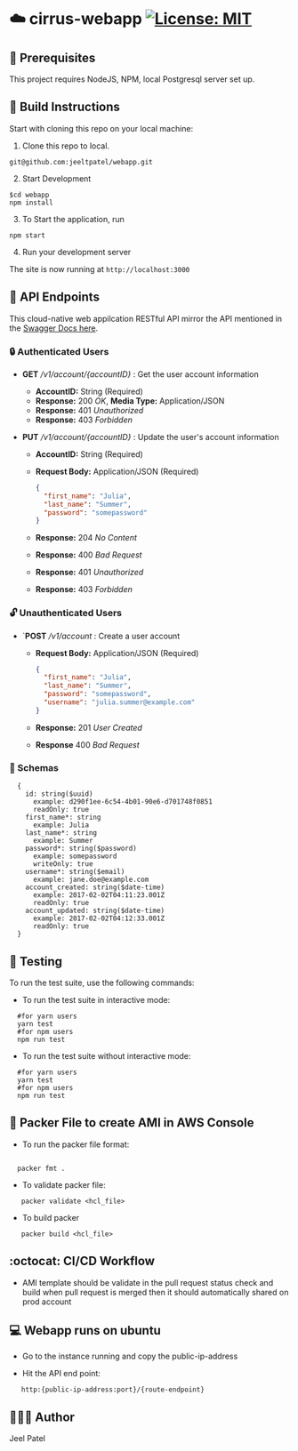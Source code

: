 # :cloud: cirrus-webapp [![License: MIT](https://img.shields.io/badge/License-MIT-blue.svg)](./LICENSE)

## :wrench: Prerequisites

This project requires NodeJS, NPM, local Postgresql server set up.

## :hammer: Build Instructions

Start with cloning this repo on your local machine:

1. Clone this repo to local.

```
git@github.com:jeeltpatel/webapp.git
```

2. Start Development

```
$cd webapp
npm install
```

3. To Start the application, run

```
npm start
```

4. Run your development server

The site is now running at `http://localhost:3000`

## :triangular_flag_on_post: API Endpoints

This cloud-native web appilcation RESTful API mirror the API mentioned in the [Swagger Docs here](https://app.swaggerhub.com/apis-docs/fall2022-csye6225/cloud-native-webapp/assignment-02#/Account).

### :lock: Authenticated Users

- **GET** _/v1/account/{accountID}_ : Get the user account information

  - **AccountID:** String (Required)
  - **Response:** 200 _OK_, **Media Type:** Application/JSON
  - **Response:** 401 _Unauthorized_
  - **Response:** 403 _Forbidden_

- **PUT** _/v1/account/{accountID}_ : Update the user's account information

  - **AccountID:** String (Required)
  - **Request Body:** Application/JSON (Required)

    ```json
    {
      "first_name": "Julia",
      "last_name": "Summer",
      "password": "somepassword"
    }
    ```

  - **Response:** 204 _No Content_
  - **Response:** 400 _Bad Request_
  - **Response:** 401 _Unauthorized_
  - **Response:** 403 _Forbidden_

### :unlock: Unauthenticated Users

- `**POST** _/v1/account_ : Create a user account

  - **Request Body:** Application/JSON (Required)

    ```json
    {
      "first_name": "Julia",
      "last_name": "Summer",
      "password": "somepassword",
      "username": "julia.summer@example.com"
    }
    ```

  - **Response:** 201 _User Created_
  - **Response** 400 _Bad Request_

### :lotus_position: Schemas

```text
  {
    id: string($uuid)
      example: d290f1ee-6c54-4b01-90e6-d701748f0851
      readOnly: true
    first_name*: string
      example: Julia
    last_name*: string
      example: Summer
    password*: string($password)
      example: somepassword
      writeOnly: true
    username*: string($email)
      example: jane.doe@example.com
    account_created: string($date-time)
      example: 2017-02-02T04:11:23.001Z
      readOnly: true
    account_updated: string($date-time)
      example: 2017-02-02T04:12:33.001Z
      readOnly: true
  }
```

## :test_tube: Testing

To run the test suite, use the following commands:

- To run the test suite in interactive mode:

```shell
  #for yarn users
  yarn test
  #for npm users
  npm run test
```

- To run the test suite without interactive mode:

```shell
  #for yarn users
  yarn test
  #for npm users
  npm run test
```
## :pencil: Packer File to create AMI in AWS Console

- To run the packer file format:

```shell

  packer fmt .
```
- To validate packer file:
  
```shell
   packer validate <hcl_file>
```
- To build packer 
```shell
   packer build <hcl_file>
```
## :octocat: CI/CD Workflow

- AMI template should be validate in the pull request status check and build when pull request is merged then it should automatically shared on prod account
## :computer: Webapp runs on ubuntu

- Go to the instance running and copy the public-ip-address
  
- Hit the API end point:
   
```shell
   http:{public-ip-address:port}/{route-endpoint}
```
  
## 👨🏻‍💻 Author

Jeel Patel

